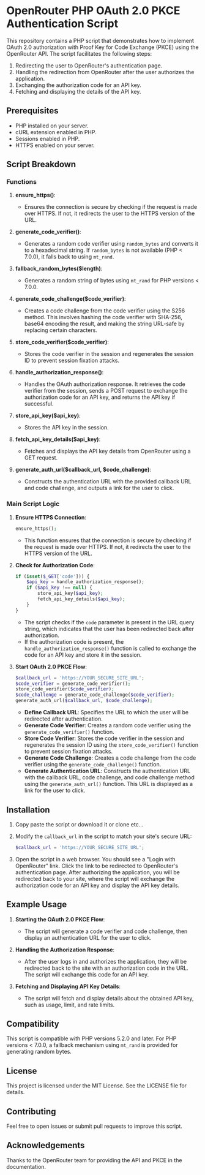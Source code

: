 # OpenRouter PHP OAuth 2.0 PKCE Authentication Script

This repository contains a PHP script that demonstrates how to implement OAuth 2.0 authorization with Proof Key for Code Exchange (PKCE) using the OpenRouter API. The script facilitates the following steps:

1. Redirecting the user to OpenRouter's authentication page.
2. Handling the redirection from OpenRouter after the user authorizes the application.
3. Exchanging the authorization code for an API key.
4. Fetching and displaying the details of the API key.

## Prerequisites

- PHP installed on your server.
- cURL extension enabled in PHP.
- Sessions enabled in PHP.
- HTTPS enabled on your server.

## Script Breakdown

### Functions

1. **ensure_https()**:
    - Ensures the connection is secure by checking if the request is made over HTTPS. If not, it redirects the user to the HTTPS version of the URL.

2. **generate_code_verifier()**:
    - Generates a random code verifier using `random_bytes` and converts it to a hexadecimal string. If `random_bytes` is not available (PHP < 7.0.0), it falls back to using `mt_rand`.

3. **fallback_random_bytes($length)**:
    - Generates a random string of bytes using `mt_rand` for PHP versions < 7.0.0.

4. **generate_code_challenge($code_verifier)**:
    - Creates a code challenge from the code verifier using the S256 method. This involves hashing the code verifier with SHA-256, base64 encoding the result, and making the string URL-safe by replacing certain characters.

5. **store_code_verifier($code_verifier)**:
    - Stores the code verifier in the session and regenerates the session ID to prevent session fixation attacks.

6. **handle_authorization_response()**:
    - Handles the OAuth authorization response. It retrieves the code verifier from the session, sends a POST request to exchange the authorization code for an API key, and returns the API key if successful.

7. **store_api_key($api_key)**:
    - Stores the API key in the session.

8. **fetch_api_key_details($api_key)**:
    - Fetches and displays the API key details from OpenRouter using a GET request.

9. **generate_auth_url($callback_url, $code_challenge)**:
    - Constructs the authentication URL with the provided callback URL and code challenge, and outputs a link for the user to click.

### Main Script Logic

1. **Ensure HTTPS Connection**:
    ```php
    ensure_https();
    ```
    - This function ensures that the connection is secure by checking if the request is made over HTTPS. If not, it redirects the user to the HTTPS version of the URL.

2. **Check for Authorization Code**:
    ```php
    if (isset($_GET['code'])) {
        $api_key = handle_authorization_response();
        if ($api_key !== null) {
            store_api_key($api_key);
            fetch_api_key_details($api_key);
        }
    }
    ```
    - The script checks if the `code` parameter is present in the URL query string, which indicates that the user has been redirected back after authorization.
    - If the authorization code is present, the `handle_authorization_response()` function is called to exchange the code for an API key and store it in the session.

3. **Start OAuth 2.0 PKCE Flow**:
    ```php
    $callback_url = 'https://YOUR_SECURE_SITE_URL';
    $code_verifier = generate_code_verifier();
    store_code_verifier($code_verifier);
    $code_challenge = generate_code_challenge($code_verifier);
    generate_auth_url($callback_url, $code_challenge);
    ```
    - **Define Callback URL**: Specifies the URL to which the user will be redirected after authentication.
    - **Generate Code Verifier**: Creates a random code verifier using the `generate_code_verifier()` function.
    - **Store Code Verifier**: Stores the code verifier in the session and regenerates the session ID using the `store_code_verifier()` function to prevent session fixation attacks.
    - **Generate Code Challenge**: Creates a code challenge from the code verifier using the `generate_code_challenge()` function.
    - **Generate Authentication URL**: Constructs the authentication URL with the callback URL, code challenge, and code challenge method using the `generate_auth_url()` function. This URL is displayed as a link for the user to click.

## Installation

1. Copy paste the script or download it or clone etc...

2. Modify the `callback_url` in the script to match your site's secure URL:
    ```php
    $callback_url = 'https://YOUR_SECURE_SITE_URL';
    ```
3. Open the script in a web browser. You should see a "Login with OpenRouter" link. Click the link to be redirected to OpenRouter's authentication page. After authorizing the application, you will be redirected back to your site, where the script will exchange the authorization code for an API key and display the API key details.

## Example Usage

1. **Starting the OAuth 2.0 PKCE Flow**:
    - The script will generate a code verifier and code challenge, then display an authentication URL for the user to click.

2. **Handling the Authorization Response**:
    - After the user logs in and authorizes the application, they will be redirected back to the site with an authorization code in the URL. The script will exchange this code for an API key.

3. **Fetching and Displaying API Key Details**:
    - The script will fetch and display details about the obtained API key, such as usage, limit, and rate limits.

## Compatibility

This script is compatible with PHP versions 5.2.0 and later. For PHP versions < 7.0.0, a fallback mechanism using `mt_rand` is provided for generating random bytes.

## License

This project is licensed under the MIT License. See the LICENSE file for details.

## Contributing

Feel free to open issues or submit pull requests to improve this script.

## Acknowledgements

Thanks to the OpenRouter team for providing the API and PKCE in the documentation.
